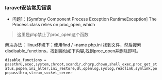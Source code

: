 ### laravel安装常见错误

- 问题1：[Symfony Component Process Exception RuntimeException] The Process class relies on proc_open, which

> 这里是php禁止了proc_open这个函数

解决办法：
linux环境下：使用find / -name php.ini 找到文件，然后搜索disdisable_functions，找到类似如下内容,找到proc_open并删除即可。

`disable_functions = passthru,exec,system,chroot,scandir,chgrp,chown,shell_exec,proc_get_status,popen,ini_alter,ini_restore,dl,openlog,syslog,readlink,symlink,popepassthru,stream_socket_server`
